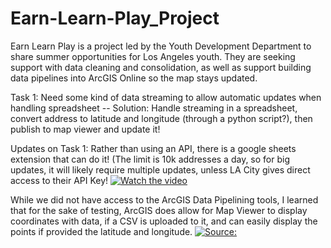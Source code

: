 # Earn-Learn-Play_Project
Earn Learn Play is a project led by the Youth Development Department to share summer opportunities for Los Angeles youth. They are seeking support with data cleaning and consolidation, as well as support building data pipelines into ArcGIS Online so the map stays updated.

Task 1: Need some kind of data streaming to allow automatic updates when handling spreadsheet -- Solution: Handle streaming in a spreadsheet, convert address to latitude and longitude (through a python script?), then publish to map viewer and update it! 

Updates on Task 1: Rather than using an API, there is a google sheets extension that can do it! (The limit is 10k addresses a day, so for big updates, it will likely require multiple updates, unless LA City gives direct access to their API Key! 
[![Watch the video](https://img.youtube.com/vi/PX6IDvX6_Z8/maxresdefault.jpg)](https://www.youtube.com/watch?v=PX6IDvX6_Z8)

While we did not have access to the ArcGIS Data Pipelining tools, I learned that for the sake of testing, ArcGIS does allow for Map Viewer to display coordinates with data, if a CSV is uploaded to it, and can easily display the points if provided the latitude and longitude. [![Source:](https://img.youtube.com/vi/avrVc4QGwWU/maxresdefault.jpg)](https://www.youtube.com/watch?v=avrVc4QGwWU)

